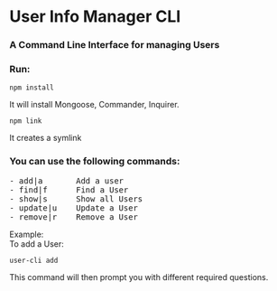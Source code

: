 # User Info Manager CLI

### A Command Line Interface for managing Users

### Run:
```
npm install
```
It will install Mongoose, Commander, Inquirer.

```
npm link
```
It creates a symlink

### You can use the following commands:
<pre>
- add|a       Add a user
- find|f <name>     Find a User
- show|s      Show all Users
- update|u <id>   Update a User
- remove|r <id>   Remove a User
</pre>


Example:<br>
To add a User:
```
user-cli add
```
This command will then prompt you with different required questions.
